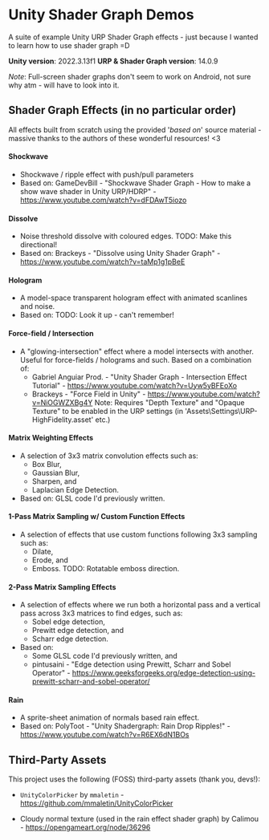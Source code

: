 
# Unity Shader Graph Demos
A suite of example Unity URP Shader Graph effects - just because I wanted to learn how to use shader graph =D

**Unity version**: 2022.3.13f1
**URP & Shader Graph version**: 14.0.9

*Note*: Full-screen shader graphs don't seem to work on Android, not sure why atm - will have to look into it.

## Shader Graph Effects (in no particular order)
All effects built from scratch using the provided '*based on*' source material - massive thanks to the authors of these wonderful resources! <3

#### Shockwave
- Shockwave / ripple effect with push/pull parameters
- Based on: GameDevBill - "Shockwave Shader Graph - How to make a show wave shader in Unity URP/HDRP" - https://www.youtube.com/watch?v=dFDAwT5iozo	
	
#### Dissolve
- Noise threshold dissolve with coloured edges. TODO: Make this directional!
- Based on: Brackeys - "Dissolve using Unity Shader Graph" - https://www.youtube.com/watch?v=taMp1g1pBeE

#### Hologram
- A model-space transparent hologram effect with animated scanlines and noise.
- Based on: TODO: Look it up - can't remember!

#### Force-field / Intersection
- A "glowing-intersection" effect where a model intersects with another. Useful for force-fields / holograms and such.
Based on a combination of:
	- Gabriel Anguiar Prod. - "Unity Shader Graph - Intersection Effect Tutorial" - https://www.youtube.com/watch?v=Uyw5yBFEoXo
	- Brackeys - "Force Field in Unity" - https://www.youtube.com/watch?v=NiOGWZXBg4Y
	Note: Requires "Depth Texture" and "Opaque Texture" to be enabled in the URP settings (in 'Assets\Settings\URP-HighFidelity.asset' etc.)

#### Matrix Weighting Effects
- A selection of 3x3 matrix convolution effects such as:
	- Box Blur,
	- Gaussian Blur,
	- Sharpen, and
	- Laplacian Edge Detection.
- Based on: GLSL code I'd previously written.

#### 1-Pass Matrix Sampling w/ Custom Function Effects
- A selection of effects that use custom functions following 3x3 sampling such as:
	- Dilate,
	- Erode, and
	- Emboss. TODO: Rotatable emboss direction.

#### 2-Pass Matrix Sampling Effects
- A selection of effects where we run both a horizontal pass and a vertical pass across 3x3 matrices to find edges, such as:
	- Sobel edge detection,
	- Prewitt edge detection, and
	- Scharr edge detection.
- Based on: 
	- Some GLSL code I'd previously written, and
	- pintusaini - "Edge detection using Prewitt, Scharr and Sobel Operator" - https://www.geeksforgeeks.org/edge-detection-using-prewitt-scharr-and-sobel-operator/

#### Rain
- A sprite-sheet animation of normals based rain effect.
- Based on: PolyToot - "Unity Shadergraph: Rain Drop Ripples!" - https://www.youtube.com/watch?v=R6EX6dN1BOs
	
## Third-Party Assets
This project uses the following (FOSS) third-party assets (thank you, devs!):

- `UnityColorPicker` by `mmaletin` - https://github.com/mmaletin/UnityColorPicker

- Cloudy normal texture (used in the rain effect shader graph) by Calimou - https://opengameart.org/node/36296

